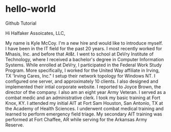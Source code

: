 # hello-world
Github Tutorial

Hi Halfaker Assoicates, LLC,

My name is Kyle McCoy.  I'm a new hire and would like to introduce myself.  
I have been in the IT field for the past 20 years.  I most recently worked for Mhasis, Inc. and before that At&t.
I went to school at DeVry Institute of Technology, where I received a bachelor's degree in Computer Information Systems.
While enrolled at DeVry, I participated in the Federal Work Study Program.  More specifically, I worked for the United Way 
affiliate in Irving, TX 'Irving Cares, Inc."  I setup their network topology for Windows NT.  I configured one server, and approximately 10 clients.  I also designed and implemented their intial corporate website.  I reported to Joyce Brown, the director of the company.
I also am an eight year Army Veteran.  I served as a combat medic and an administrative clerk.  I took my basic training at Fort Knox, KY.  I attended my initial AIT at Fort Sam Houston, San Antonio, TX at the Academy of Health Sciences.  I underwent combat medical training and learned to perform emergency field triage.  My secondary AIT training was performed at Fort Chaffee, AR while serving for the Arkansas Army Reserve.
